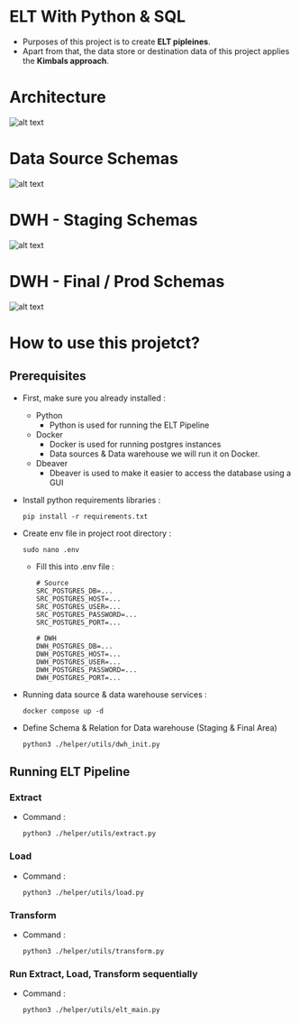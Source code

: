 # ELT With Python & SQL

- Purposes of this project is to create **ELT pipleines**.
- Apart from that, the data store or destination data of this project applies the **Kimbals approach**.

# Architecture
![alt text](https://github.com/rahilaode/elt-with-python/assets/architecture.png)

# Data Source Schemas
![alt text](https://github.com/rahilaode/elt-with-python/assets/datasource.png)

# DWH - Staging Schemas
![alt text](https://github.com/rahilaode/elt-with-python/assets/dwh-stg.png)

# DWH - Final / Prod Schemas
![alt text](https://github.com/rahilaode/elt-with-python/assets/dwh-prod.png)

# How to use this projetct?
## Prerequisites
- First, make sure you already installed :
    - Python
        - Python is used for running the ELT Pipeline
    - Docker
        - Docker is used for running postgres instances
        - Data sources & Data warehouse we will run it on Docker.
    - Dbeaver
        - Dbeaver is used to make it easier to access the database using a GUI

- Install python requirements libraries :
  ```
  pip install -r requirements.txt
  ```

- Create env file in project root directory :
  ```
  sudo nano .env
  ```
  - Fill this into .env file :
    ```
    # Source
    SRC_POSTGRES_DB=...
    SRC_POSTGRES_HOST=...
    SRC_POSTGRES_USER=...
    SRC_POSTGRES_PASSWORD=...
    SRC_POSTGRES_PORT=...

    # DWH
    DWH_POSTGRES_DB=...
    DWH_POSTGRES_HOST=...
    DWH_POSTGRES_USER=...
    DWH_POSTGRES_PASSWORD=...
    DWH_POSTGRES_PORT=...
    ```

- Running data source & data warehouse services :
  ```
  docker compose up -d
  ```

- Define Schema & Relation for Data warehouse (Staging & Final Area)
  ```
  python3 ./helper/utils/dwh_init.py
  ```

## Running ELT Pipeline
### Extract
- Command :
  ```
  python3 ./helper/utils/extract.py
  ```

### Load
- Command :
  ```
  python3 ./helper/utils/load.py
  ```

### Transform
- Command :
  ```
  python3 ./helper/utils/transform.py
  ```

### Run Extract, Load, Transform sequentially
- Command :
  ```
  python3 ./helper/utils/elt_main.py
  ```